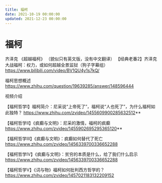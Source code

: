 ```yaml
---
title: 福柯
date: 2021-10-19 00:00:00
updated: 2021-12-23 00:00:00
---
```


# 福柯

齐泽克 《超越福柯》 （貌似只有英文版，没有中文翻译）
【经典老番2】齐泽克大战福柯：权力，或如何超越全景监狱（狗子字幕组） https://www.bilibili.com/video/BV1QU4y1s7kQ/

福柯思想概述 https://www.zhihu.com/question/19639285/answer/148596444

视频介绍

【福柯哲学I】福柯简介：尼采说“上帝死了”，福柯说“人也死了”，为什么福柯如此独特？ https://www.zhihu.com/zvideo/1455609900285632512**

【福柯哲学Ⅱ】《疯癫与文明》：尼采的激情，福柯的疯癫 https://www.zhihu.com/zvideo/1455902695295365120**

【福柯哲学Ⅲ】《疯癫与文明》：疯癫如何替代了死亡 https://www.zhihu.com/zvideo/1456339700336652288

【福柯哲学Ⅳ】《疯癫与文明》：贫穷的本质是什么，给了我们什么启示 https://www.zhihu.com/zvideo/1456339700336652288

【福柯哲学Ⅴ】《词与物》福柯如何批判西方哲学的？https://www.zhihu.com/zvideo/1457021183132209152

